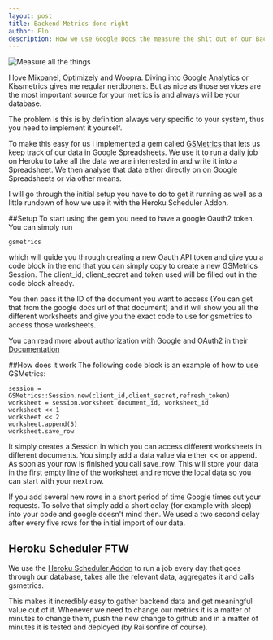 ```yaml
---
layout: post
title: Backend Metrics done right
author: Flo
description: How we use Google Docs the measure the shit out of our Backend Data
---
```

![Measure all the things](http://localhost:4000/images/gsmetrics/allthethings.jpg)

I love Mixpanel, Optimizely and Woopra. Diving into Google Analytics or Kissmetrics gives me regular nerdboners. But as nice as those services are the most important source for your metrics is and always will be your database.

The problem is this is by definition always very specific to your system, thus you need to implement it yourself.

To make this easy for us I implemented a gem called [GSMetrics](https://github.com/railsonfire/gsmetrics) that lets us keep track of our data in Google Spreadsheets. We use it to run a daily job on Heroku to take all the data we are interrested in and write it into a Spreadsheet. We then analyse that data either directly on on Google Spreadsheets or via other means.

I will go through the initial setup you have to do to get it running as well as a little rundown of how we use it with the Heroku Scheduler Addon.


##Setup
To start using the gem you need to have a google Oauth2 token. You can simply run

    gsmetrics

which will guide you through creating a new Oauth API token and give you a code block in the end that you can simply copy to create a new GSMetrics Session. The client_id, client_secret and token used will be filled out in the code block already.

You then pass it the ID of the document you want to access (You can get that from the google docs url of that document) and it will show you all the different worksheets and give you the exact code to use for gsmetrics to access those worksheets.

You can read more about authorization with Google and OAuth2 in their [Documentation](http://code.google.com/apis/accounts/docs/OAuth2.html)

##How does it work
The following code block is an example of how to use GSMetrics:

    session = GSMetrics::Session.new(client_id,client_secret,refresh_token)
    worksheet = session.worksheet document_id, worksheet_id
    worksheet << 1
    worksheet << 2
    worksheet.append(5)
    worksheet.save_row

It simply creates a Session in which you can access different worksheets in different documents. You simply add a data value via either << or append. As soon as your row is finished you call save_row. This will store your data in the first empty line of the worksheet and remove the local data so you can start with your next row.

If you add several new rows in a short period of time Google times out your requests. To solve that simply add a short delay (for example with sleep) into your code and google doesn't mind then. We used a two second delay after every five rows for the initial import of our data.

## Heroku Scheduler FTW
We use the [Heroku Scheduler Addon](http://devcenter.heroku.com/articles/scheduler) to run a job every day that goes through our database, takes alle the relevant data, aggregates it and calls gsmetrics.

This makes it incredibly easy to gather backend data and get meaningfull value out of it. Whenever we need to change our metrics it is a matter of minutes to change them, push the new change to github and in a matter of minutes it is tested and deployed (by Railsonfire of course).